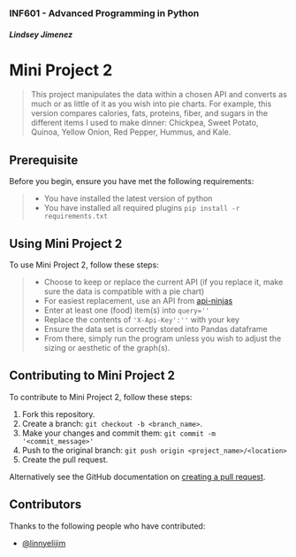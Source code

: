 ### INF601 - Advanced Programming in Python
#### *Lindsey Jimenez*
# **Mini Project 2**

> This project manipulates the data within a chosen API and converts as much or 
> as little of it as you wish into pie charts. For example, this version compares 
> calories, fats, proteins, fiber, and sugars in the different items I used to make 
> dinner: Chickpea, Sweet Potato, Quinoa, Yellow Onion, Red Pepper, Hummus, and Kale.

## Prerequisite
Before you begin, ensure you have met the following requirements:
> * You have installed the latest version of python
> * You have installed all required plugins `pip install -r requirements.txt`

## Using Mini Project 2 
To use Mini Project 2, follow these steps:
> * Choose to keep or replace the current API (if you replace it, make sure the data is compatible with a pie chart)
> * For easiest replacement, use an API from [api-ninjas](https://api-ninjas.com/)
> * Enter at least one (food) item(s) into `query=''`
> * Replace the contents of `'X-Api-Key':''` with your key
> * Ensure the data set is correctly stored into Pandas dataframe
> * From there, simply run the program unless you wish to adjust the sizing or aesthetic of the graph(s).

## Contributing to Mini Project 2
To contribute to Mini Project 2, follow these steps:

1. Fork this repository.
2. Create a branch: `git checkout -b <branch_name>`.
3. Make your changes and commit them: `git commit -m '<commit_message>'`
4. Push to the original branch: `git push origin <project_name>/<location>`
5. Create the pull request.

Alternatively see the GitHub documentation on [creating a pull request](https://docs.github.com/en/pull-requests/collaborating-with-pull-requests/proposing-changes-to-your-work-with-pull-requests/creating-a-pull-request).

## Contributors
Thanks to the following people who have contributed: 
* [@linnyelijim](https://github.com/linnyelijim) 